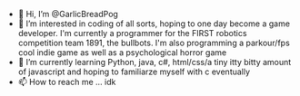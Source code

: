 - 👋 Hi, I’m @GarlicBreadPog
- 👀 I’m interested in coding of all sorts, hoping to one day become a game developer. I'm currently a programmer for the FIRST robotics competition team 1891, the bullbots. I'm also programming a parkour/fps cool indie game as well as a psychological horror game
- 🌱 I’m currently learning Python, java, c#, html/css/a tiny itty bitty amount of javascript and hoping to familiarze myself with c eventually
- 📫 How to reach me ... idk

<!---
GarlicBreadPog/GarlicBreadPog is a ✨ special ✨ repository because its `README.md` (this file) appears on your GitHub profile.
You can click the Preview link to take a look at your changes.
--->
